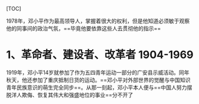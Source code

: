 [TOC]



1978年，邓小平作为最高领导人，掌握着很大的权利，但是他知道必须敏于观察他的同事间的政治气氛，==毕竟他要依靠这些人去贯彻他的指示==



#  1、革命者、建设者、改革者 1904-1969

1919年，邓小平14岁就参加了作为五四青年运动一部分的广安县示威活动。同年秋天，他还参加了重庆抵制日货的运动。==邓小平对外部世界的觉醒与中国知识青年民族意识的萌生完全同步==。从那一刻起，邓小平本人便与==中国人努力摆脱洋人欺侮、恢复其伟大和强盛地位的事业==分不开了